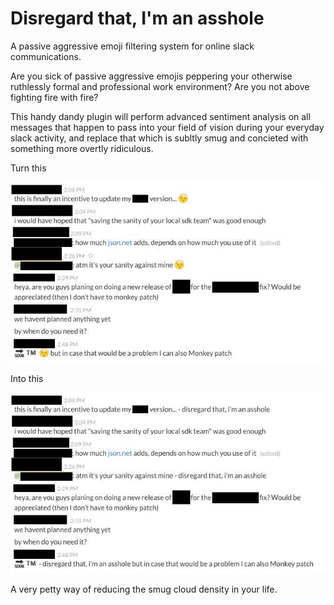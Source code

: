 # Disregard that, I'm an asshole

A passive aggressive emoji filtering system for online slack communications.

Are you sick of passive aggressive emojis peppering your otherwise ruthlessly formal and 
professional work environment? Are you not above fighting fire with fire?

This handy dandy plugin will perform advanced sentiment analysis on all messages that 
happen to pass into your field of vision during your everyday slack activity, and replace
that which is subltly smug and concieted with something more overtly ridiculous.

Turn this

![](/wiki-images/before.jpg)

Into this

![](/wiki-images/after.jpg)

A very petty way of reducing the smug cloud density in your life.
